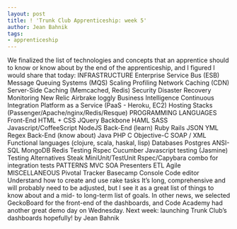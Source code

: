 ```yaml
---
layout: post
title: ! 'Trunk Club Apprenticeship: week 5'
author: Jean Bahnik
tags:
- apprenticeship
---
```

We finalized the list of technologies and concepts that an apprentice should to know or know about by the end of the apprenticeship, and I figured I would share that today:
INFRASTRUCTURE
Enterprise Service Bus (ESB)
Message Queuing Systems (MQS)
Scaling
Profiling
Network Caching (CDN)
Server-Side Caching (Memcached, Redis)
Security
Disaster Recovery
Monitoring
New Relic
Airbrake
loggly
Business Intelligence
Continuous Integration
Platform as a Service (PaaS - Heroku, EC2)
Hosting Stacks (Passenger/Apache/nginx/Redis/Resque)
PROGRAMMING LANGUAGES
Front-End
HTML + CSS
JQuery
Backbone
HAML
SASS
Javascript/CoffeeScript
NodeJS
Back-End (learn)
Ruby
Rails
JSON
YML
Regex
Back-End (know about)
Java
PHP
C
Objective-C
SOAP / XML
Functional languages (clojure, scala, haskal, lisp)
Databases
Postgres
ANSI-SQL
MongoDB
Redis
Testing
Rspec
Cucumber
Javascript testing (Jasmine)
Testing Alternatives
Steak
MiniUnit/TestUnit
Rspec/Capybara combo for integration tests
PATTERNS
MVC
SOA
Presenters
ETL
Agile
MISCELLANEOUS
Pivotal Tracker
Basecamp
Console
Code editor
Understand how to create and use rake tasks
It’s long, comprehensive and will probably need to be adjusted, but I see it as a great list of things to know about and a mid- to long-term list of goals.
In other news, we selected GeckoBoard for the front-end of the dashboards, and Code Academy had another great demo day on Wednesday.
Next week: launching Trunk Club’s dashboards hopefully!
by Jean Bahnik
